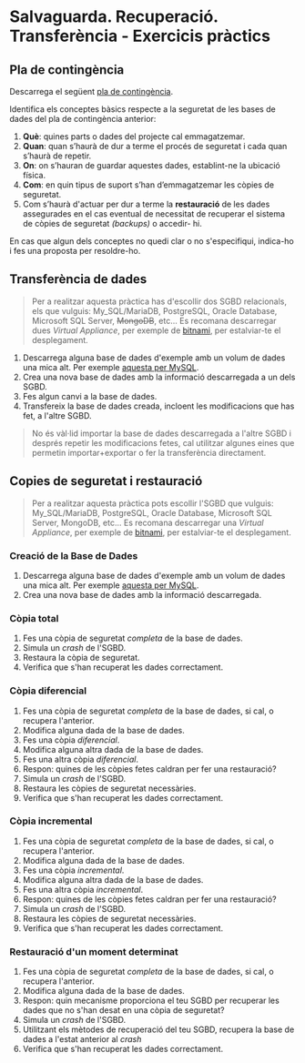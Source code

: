 Salvaguarda. Recuperació. Transferència - Exercicis pràctics
===================

Pla de contingència
----------------------

Descarrega el següent [pla de contingència](https://tavistockandportman.nhs.uk/documents/73/ict-failure-contingency-plan.pdf).

Identifica els conceptes bàsics respecte a la seguretat de les bases de dades del pla de contingència anterior:
1. **Què**: quines parts o dades del projecte cal emmagatzemar.
1. **Quan**: quan s’haurà de dur a terme el procés de seguretat i cada quan s’haurà
de repetir.
1. **On**: on s’hauran de guardar aquestes dades, establint-ne la ubicació física.
1. **Com**: en quin tipus de suport s’han d’emmagatzemar les còpies de seguretat.
1. Com s’haurà d'actuar per
dur a terme la **restauració** de les dades assegurades en el cas eventual de
necessitat de recuperar el sistema de còpies de seguretat *(backups)* o accedir-
hi.

En cas que algun dels conceptes no quedi clar o no s'especifiqui, indica-ho i fes una proposta per resoldre-ho.


Transferència de dades
-------------------------
> Per a realitzar aquesta pràctica has d'escollir dos SGBD relacionals, els que vulguis: My_SQL/MariaDB, PostgreSQL, Oracle Database, Microsoft SQL Server, ~~MongoDB~~, etc...
> Es recomana descarregar dues *Virtual Appliance*, per exemple de [bitnami](https://bitnami.com/stacks/database), per estalviar-te el desplegament.

1. Descarrega alguna base de dades d'exemple amb un volum de dades una mica alt. Per exemple [aquesta per MySQL](http://downloads.mysql.com/docs/world.sql.gz).
1. Crea una nova base de dades amb la informació descarregada a un dels SGBD.
1. Fes algun canvi a la base de dades.
1. Transfereix la base de dades creada, incloent les modificacions que has fet, a l'altre SGBD.

> No és vàl·lid importar la base de dades descarregada a l'altre SGBD i després repetir les modificacions fetes, cal utilitzar algunes eines que permetin importar+exportar o fer la transferència directament.


Copies de seguretat i restauració
-------------------------------
> Per a realitzar aquesta pràctica pots escollir l'SGBD que vulguis: My_SQL/MariaDB, PostgreSQL, Oracle Database, Microsoft SQL Server, MongoDB, etc...
> Es recomana descarregar una *Virtual Appliance*, per exemple de [bitnami](https://bitnami.com/stacks/database), per estalviar-te el desplegament.

### Creació de la Base de Dades

1. Descarrega alguna base de dades d'exemple amb un volum de dades una mica alt. Per exemple [aquesta per MySQL](http://downloads.mysql.com/docs/world.sql.gz).
1. Crea una nova base de dades amb la informació descarregada.

### Còpia total

1. Fes una còpia de seguretat *completa* de la base de dades.
1. Simula un *crash* de l'SGBD.
1. Restaura la còpia de seguretat.
1. Verifica que s'han recuperat les dades correctament.

### Còpia diferencial

1. Fes una còpia de seguretat *completa* de la base de dades, si cal, o recupera l'anterior.
1. Modifica alguna dada de la base de dades.
1. Fes una còpia *diferencial*.
1. Modifica alguna altra dada de la base de dades.
1. Fes una altra còpia *diferencial*.
1. Respon: quines de les còpies fetes caldran per fer una restauració?
1. Simula un *crash* de l'SGBD.
1. Restaura les còpies de seguretat necessàries.
1. Verifica que s'han recuperat les dades correctament.

### Còpia incremental

1. Fes una còpia de seguretat *completa* de la base de dades, si cal, o recupera l'anterior.
1. Modifica alguna dada de la base de dades.
1. Fes una còpia *incremental*.
1. Modifica alguna altra dada de la base de dades.
1. Fes una altra còpia *incremental*.
1. Respon: quines de les còpies fetes caldran per fer una restauració?
1. Simula un *crash* de l'SGBD.
1. Restaura les còpies de seguretat necessàries.
1. Verifica que s'han recuperat les dades correctament.

### Restauració d'un moment determinat

1. Fes una còpia de seguretat *completa* de la base de dades, si cal, o recupera l'anterior.
1. Modifica alguna dada de la base de dades.
1. Respon: quin mecanisme proporciona el teu SGBD per recuperar les dades que no s'han desat en una còpia de seguretat?
1. Simula un *crash* de l'SGBD.
1. Utilitzant els mètodes de recuperació del teu SGBD, recupera la base de dades a l'estat anterior al *crash*
1. Verifica que s'han recuperat les dades correctament.
